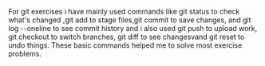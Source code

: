 For git exercises i have mainly used commands like git status to check what's changed ,git add to stage files,git commit to save changes, and git log --oneline to see commit history and i also used git push to upload work, git checkout to switch branches, git diff to see changesvand git reset to undo things. These basic commands helped  me to solve most exercise problems.
